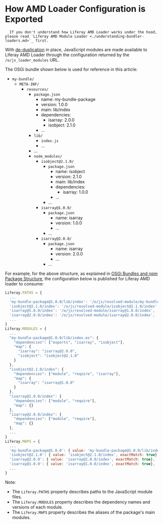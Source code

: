 # How AMD Loader Configuration is Exported

```note::
  If you don't understand how Liferay AMD Loader works under the hood, please read `Liferay AMD Module Loader <./understanding-bundler-loaders.md>`_ first.
```

With [de-duplication](./how-portal-publishes-npm-packages.md#package-de-duplication) in place, JavaScript modules are made available to Liferay AMD Loader through the configuration returned by the `/o/js_loader_modules` URL.

The OSGi bundle shown below is used for reference in this article:

<!-- TODO: Update the following bullets into an actual dir structure diagram akin to: https://learn.liferay.com/dxp-cloud/latest/en/reference/upgrading-your-dxp-cloud-stack.html#preparing-to-upgrade -->

-   `my-bundle/`
    -   `META-INF/`
        -   `resources/`
            -   `package.json`
                -   name: my-bundle-package
                -   version: 1.0.0
                -   main: lib/index
                -   dependencies:
                    -   isarray: 2.0.0
                    -   isobject: 2.1.0
                -   ...
            -   `lib/`
                -   `index.js`
                -   ...
            -   ...
            -   `node_modules/`
                -   `isobject@2.1.0/`
                    -   `package.json`
                        -   name: isobject
                        -   version: 2.1.0
                        -   main: lib/index
                        -   dependencies:
                            -   isarray: 1.0.0
                        -   ...
                    -   ...
                -   `isarray@1.0.0/`
                    -   `package.json`
                        -   name: isarray
                        -   version: 1.0.0
                        -   ...
                    -   ...
                -   `isarray@2.0.0/`
                    -   `package.json`
                        -   name: isarray
                        -   version: 2.0.0
                        -   ...
                    -   ...

For example, for the above structure, as explained in [OSGi Bundles and npm Package Structure](./the-structure-of-osgi-bundles-containing-npm-packages.md), the configuration below is published for Liferay AMD loader to consume:

```javascript
Liferay.PATHS = {
  ...
  'my-bundle-package@1.0.0/lib/index': '/o/js/resolved-module/my-bundle-package@1.0.0/lib/index',
  'isobject@2.1.0/index': '/o/js/resolved-module/isobject@2.1.0/index',
  'isarray@1.0.0/index': '/o/js/resolved-module/isarray@1.0.0/index',
  'isarray@2.0.0/index': '/o/js/resolved-module/isarray@2.0.0/index',
  ...
}
Liferay.MODULES = {
  ...
  "my-bundle-package@1.0.0/lib/index.es": {
    "dependencies": ["exports", "isarray", "isobject"],
    "map": {
      "isarray": "isarray@2.0.0",
      "isobject": "isobject@2.1.0"
    }
  },
  "isobject@2.1.0/index": {
    "dependencies": ["module", "require", "isarray"],
    "map": {
      "isarray": "isarray@1.0.0"
    }
  },
  "isarray@1.0.0/index": {
    "dependencies": ["module", "require"],
    "map": {}
  },
  "isarray@2.0.0/index": {
    "dependencies": ["module", "require"],
    "map": {}
  },
  ...
}
Liferay.MAPS = {
  ...
  'my-bundle-package@1.0.0': { value: 'my-bundle-package@1.0.0/lib/index', exactMatch: true}
  'isobject@2.1.0': { value: 'isobject@2.1.0/index', exactMatch: true},
  'isarray@2.0.0': { value: 'isarray@2.0.0/index', exactMatch: true},
  'isarray@1.0.0': { value: 'isarray@1.0.0/index', exactMatch: true},
  ...
}
```

Note:

-   The `Liferay.PATHS` property describes paths to the JavaScript module files.
-   The `Liferay.MODULES` property describes the dependency names and versions of each module.
-   The `Liferay.MAPS` property describes the aliases of the package's main modules.
